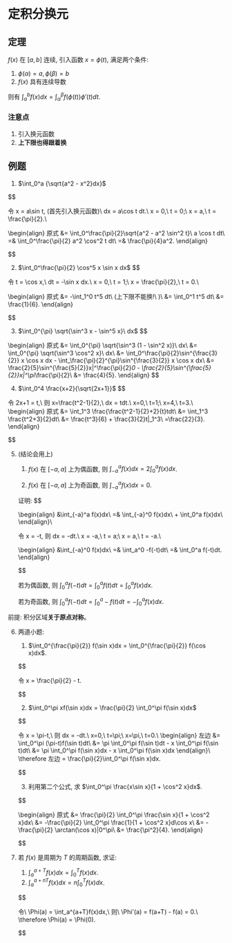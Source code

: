 # 定积分换元
## 定理
$f(x)$ 在 $[a, b]$ 连续, 引入函数 $x = \phi(t)$, 满足两个条件:
1. $\phi(\alpha) = a, \phi(\beta) = b$
2. $f(x)$ 具有连续导数

则有 $\int_a^b f(x)dx = \int_{\alpha}^{\beta}f(\phi(t))\phi'(t)dt$.

### 注意点
1. 引入换元函数
2. **上下限也得跟着换**

## 例题
1. $\int_0^a {\sqrt{a^2 - x^2}dx}$

$$

令 x = a\sin t, (首先引入换元函数)\\
dx = a\cos t dt.\\
x = 0,\ t = 0;\ x = a,\ t = \frac{\pi}{2}.\\

\begin{align}
原式 &= \int_0^\frac{\pi}{2}\sqrt{a^2 - a^2 \sin^2 t}\ a \cos t dt\\
=& \int_0^\frac{\pi}{2} a^2 \cos^2 t dt\\
=& \frac{\pi}{4}a^2.
\end{align}

$$

2. $\int_0^\frac{\pi}{2} \cos^5 x \sin x dx$
$$

令 t = \cos x,\\
dt = -\sin x dx.\\
x = 0,\ t = 1;\ x = \frac{\pi}{2},\ t = 0.\\

\begin{align}
原式 &= -\int_1^0 t^5 dt\ (上下限不能换!\ )\\
&= \int_0^1 t^5 dt\\
&= \frac{1}{6}.
\end{align}

$$

3. $\int_0^{\pi} \sqrt{\sin^3 x - \sin^5 x}\ dx$
$$

\begin{align}
原式 &= \int_0^{\pi} \sqrt{\sin^3 (1 - \sin^2 x)}\ dx\\
&= \int_0^{\pi} \sqrt{\sin^3 \cos^2 x}\ dx\\
&= \int_0^\frac{\pi}{2}\sin^{\frac{3}{2}} x \cos x dx - \int_\frac{\pi}{2}^{\pi}\sin^{\frac{3}{2}} x \cos x dx\\
&= \frac{2}{5}\sin^{\frac{5}{2}}x|^\frac{\pi}{2}_0 - \frac{2}{5}\sin^{\frac{5}{2}}x|^\pi_\frac{\pi}{2}\\
&= \frac{4}{5}.
\end{align}
$$

4. $\int_0^4 \frac{x+2}{\sqrt{2x+1}}$
$$

令 2x+1 = t,\\
则 x=\frac{t^2-1}{2},\\
dx = tdt.\\
x=0,\ t=1;\ x=4,\ t=3.\\
\begin{align}
原式 &= \int_1^3 \frac{\frac{t^2-1}{2}+2}{t}tdt\\
&= \int_1^3 \frac{t^2+3}{2}dt\\
&= \frac{t^3}{6} + \frac{3}{2}t|_1^3\\
=\frac{22}{3}.
\end{align}

$$

5. (结论会用上)
    1. $f(x)$ 在 $[-a, a]$ 上为偶函数, 则 $\int_{-a}^a f(x)dx = 2 \int_0^a f(x)dx$.
    
    2. $f(x)$ 在 $[-a, a]$ 上为奇函数, 则 $\int_{-a}^a f(x)dx = 0$.

    证明:
    $$

    \begin{align}
    &\int_{-a}^a f(x)dx\\
    =& \int_{-a}^0 f(x)dx\ + \int_0^a f(x)dx\\
    \end{align}\\

    令 x = -t, 则 dx = -dt.\\
    x = -a,\ t = a;\ x = a,\ t = -a.\\

    \begin{align}
    &\int_{-a}^0 f(x)dx\\
    =& \int_a^0 -f(-t)dt\\
    =& \int_0^a f(-t)dt.
    \end{align}

    $$

    若为偶函数, 则 $\int_0^a f(-t)dt = \int_0^a f(t)dt = \int_0^a f(x)dx$.

    若为奇函数, 则 $\int_0^a f(-t)dt = \int_0^a -f(t)dt = -\int_0^a f(x)dx$.

前提: 积分区域**关于原点对称**。

6. 两道小题:

    1. $\int_0^{\frac{\pi}{2}} f(\sin x)dx = \int_0^{\frac{\pi}{2}} f(\cos x)dx$.

    $$

    令 x = \frac{\pi}{2} - t.

    $$

    2. $\int_0^\pi xf(\sin x)dx = \frac{\pi}{2} \int_0^\pi f(\sin x)dx$

    $$

    令 x = \pi-t,\ 则 dx = -dt.\\
    x=0,\ t=\pi;\ x=\pi,\ t=0.\\
    \begin{align}
    左边 &= \int_0^\pi (\pi-t)f(\sin t)dt\\
    &= \pi \int_0^\pi f(\sin t)dt - x \int_0^\pi f(\sin t)dt\\
    &= \pi \int_0^\pi f(\sin x)dx - x \int_0^\pi f(\sin x)dx
    \end{align}\\
    \therefore 左边 = \frac{\pi}{2}\int_0^\pi f(\sin x)dx.

    $$

    3. 利用第二个公式, 求 $\int_0^\pi \frac{x\sin x}{1 + \cos^2 x}dx$.

    $$

    \begin{align}
    原式 &= \frac{\pi}{2} \int_0^\pi \frac{\sin x}{1 + \cos^2 x}dx\\
    &= -\frac{\pi}{2} \int_0^\pi \frac{1}{1 + \cos^2 x}d\cos x\\
    &= -\frac{\pi}{2}  \arctan(\cos x)|0^\pi\\
    &= \frac{\pi^2}{4}.
    \end{align}

    $$

7. 若 $f(x)$ 是周期为 $T$ 的周期函数, 求证:
    1. $\int_a^{a+T}f(x)dx = \int_0^T f(x)dx$.
    2. $\int_a^{a+nT}f(x)dx = n\int_0^T f(x)dx$.

    $$

    令\ \Phi(a) = \int_a^{a+T}f(x)dx,\\
    则\ \Phi'(a) = f(a+T) - f(a) = 0.\\
    \therefore \Phi(a) = \Phi(0).

    $$